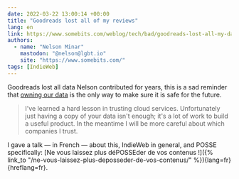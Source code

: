 ```yaml
---
date: 2022-03-22 13:00:14 +00:00
title: "Goodreads lost all of my reviews"
lang: en
link: https://www.somebits.com/weblog/tech/bad/goodreads-lost-all-my-data.html
authors:
  - name: "Nelson Minar"
    mastodon: "@nelson@lgbt.io"
    site: "https://www.somebits.com/"
tags: [IndieWeb]
---
```


Goodreads lost all data Nelson contributed for years, this is a sad reminder that [owning our data](https://indieweb.org/own_your_data) is the only way to make sure it is safe for the future.

> I've learned a hard lesson in trusting cloud services. Unfortunately just having a copy of your data isn't enough; it's a lot of work to build a useful product. In the meantime I will be more careful about which companies I trust.

I gave a talk — in French — about this, IndieWeb in general, and POSSE specifically: [Ne vous laissez plus déPOSSEder de vos contenus !]({% link_to "/ne-vous-laissez-plus-deposseder-de-vos-contenus/" %}){lang=fr}{hreflang=fr}.
